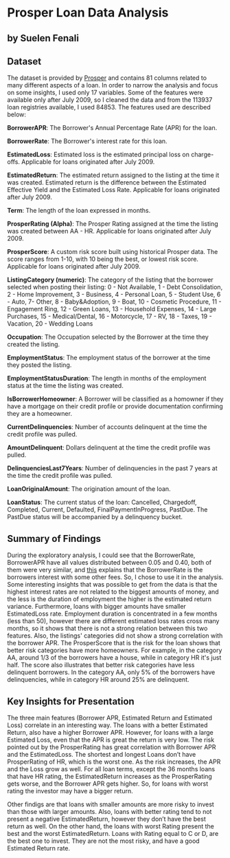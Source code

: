 # Prosper Loan Data Analysis
## by Suelen Fenali


## Dataset

The dataset is provided by [Prosper](https://www.prosper.com) and contains 81 columns related to many different aspects of a loan. In order to narrow the analysis and focus on some insights, I used only 17 variables. Some of the features were available only after July 2009, so I cleaned the data and from the 113937 loan registries available, I used 84853. The features used are described below:


**BorrowerAPR**: The Borrower's Annual Percentage Rate (APR) for the loan. 

**BorrowerRate**: The Borrower's interest rate for this loan.  

**EstimatedLoss**: Estimated loss is the estimated principal loss on charge-offs. Applicable for loans originated after July 2009. 

**EstimatedReturn**: The estimated return assigned to the listing at the time it was created. Estimated return is the difference between the Estimated Effective Yield and the Estimated Loss Rate. Applicable for loans originated after July 2009. 

**Term**: The length of the loan expressed in months. 

**ProsperRating (Alpha)**: The Prosper Rating assigned at the time the listing was created between AA - HR.  Applicable for loans originated after July 2009. 

**ProsperScore**: A custom risk score built using historical Prosper data. The score ranges from 1-10, with 10 being the best, or lowest risk score.  Applicable for loans originated after July 2009. 

**ListingCategory (numeric)**: The category of the listing that the borrower selected when posting their listing: 0 - Not Available, 1 - Debt Consolidation, 2 - Home Improvement, 3 - Business, 4 - Personal Loan, 5 - Student Use, 6 - Auto, 7- Other, 8 - Baby&Adoption, 9 - Boat, 10 - Cosmetic Procedure, 11 - Engagement Ring, 12 - Green Loans, 13 - Household Expenses, 14 - Large Purchases, 15 - Medical/Dental, 16 - Motorcycle, 17 - RV, 18 - Taxes, 19 - Vacation, 20 - Wedding Loans 

**Occupation**: The Occupation selected by the Borrower at the time they created the listing. 

**EmploymentStatus**: The employment status of the borrower at the time they posted the listing. 

**EmploymentStatusDuration**: The length in months of the employment status at the time the listing was created. 

**IsBorrowerHomeowner**: A Borrower will be classified as a homowner if they have a mortgage on their credit profile or provide documentation confirming they are a homeowner.

**CurrentDelinquencies**: Number of accounts delinquent at the time the credit profile was pulled. 

**AmountDelinquent**: Dollars delinquent at the time the credit profile was pulled. 

**DelinquenciesLast7Years**: Number of delinquencies in the past 7 years at the time the credit profile was pulled.

**LoanOriginalAmount**: The origination amount of the loan. 

**LoanStatus**: The current status of the loan: Cancelled,  Chargedoff, Completed, Current, Defaulted, FinalPaymentInProgress, PastDue. The PastDue status will be accompanied by a delinquency bucket. 


## Summary of Findings

During the exploratory analysis, I could see that the BorrowerRate, BorrowerAPR  have all values distributed between 0.05 and 0.40, both of them were very similar, and [this](https://www.bankrate.com/finance/mortgages/apr-and-interest-rate.aspx) explains that the BorrowerRate is the borrowers interest with some other fees. So, I chose to use it in the analysis. Some interesting insights that was possible to get from the data is that the highest interest rates are not related to the biggest amounts of money, and the less is the duration of employment the higher is the estimated return variance. Furthermore, loans with bigger amounts have smaller EstimatedLoss rate.
Employment duration is concentrated in a few months (less than 50), however there are different estimated loss rates cross many months, so it shows that there is not a strong relation between this two features. Also, the listings' categories did not show a strong correlation with the borrower APR.
The ProsperScore that is the risk for the loan shows that better risk categories have more homeowners. For example, in the category AA, around 1/3 of the borrowers have a house, while in category HR it's just half. The score also illustrates that better risk categories have less delinquent borrowers. In the category AA, only 5% of the borrowers have delinquencies, while in category HR around 25% are delinquent.


## Key Insights for Presentation

The three main features (Borrower APR, Estimated Return and Estimated Loss) correlate in an interesting way. The loans with a better Estimated Return, also have a higher Borrower APR. However, for loans with a large Estimated Loss, even that the APR is great the return is very low. The risk pointed out by the ProsperRating has great correlation with Borrower APR and the EstimatedLoss. The shortest and longest Loans don’t have ProsperRating of HR, which is the worst one. As the risk increases, the APR and the Loss grow as well. For all loan terms, except the 36 months loans that have HR rating, the EstimatedReturn increases as the ProsperRating gets worse, and the Borrower APR gets higher. So, for loans with worst rating the investor may have a bigger return.

Other findigs are that loans with smaller amounts are more risky to invest than those with larger amounts.
Also, loans with better rating tend to not present a negative EstimatedReturn, however they don’t have the best return as well. On the other hand, the loans with worst Rating present the best and the worst EstimatedReturn. Loans with Rating equal to C or D, are the best one to invest. They are not the most risky, and have a good Estimated Return rate.